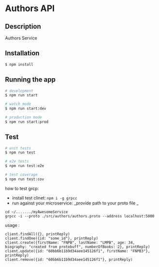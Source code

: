 # Authors API

## Description

Authors Service

## Installation

```bash
$ npm install
```

## Running the app

```bash
# development
$ npm run start

# watch mode
$ npm run start:dev

# production mode
$ npm run start:prod
```

## Test

```bash
# unit tests
$ npm run test

# e2e tests
$ npm run test:e2e

# test coverage
$ npm run test:cov
```

how to test grcp:
- install test clinet:
```npm i -g grpcc```
- run against your microservice:
_provide path to your proto file _
```
cd ~/......./myAwesomeService
grpcc -i --proto ./src/authors/authors.proto --address localhost:5000
```
usage :
```
client.findAll({}, printReply)
client.findOne({id: "some_id"}, printReply)
client.create({firstName: "FNPB", lastName: "LMPB", age: 34, biography: "created from protobuff", numberOfBooks: 2}, printReply)
client.update({id: "60bb6b11b9d34aee145126f1", firstName: "FNPB3"}, printReply)
client.remove({id: "60bb6b11b9d34aee145126f1"}, printReply)
```



